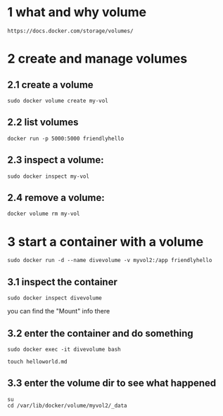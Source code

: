 # 1 what and why  volume

~~~
https://docs.docker.com/storage/volumes/
~~~

# 2 create and manage volumes

## 2.1 create a volume
~~~
sudo docker volume create my-vol
~~~

## 2.2 list volumes
~~~
docker run -p 5000:5000 friendlyhello
~~~

## 2.3 inspect a volume:
~~~
sudo docker inspect my-vol
~~~

## 2.4 remove a volume:
~~~
docker volume rm my-vol
~~~

# 3 start a container with a volume
~~~
sudo docker run -d --name divevolume -v myvol2:/app friendlyhello
~~~

## 3.1 inspect the container
~~~
sudo docker inspect divevolume
~~~
you can find the "Mount" info there

## 3.2 enter the container and do something
~~~
sudo docker exec -it divevolume bash

touch helloworld.md
~~~

## 3.3 enter the volume dir to see what happened
~~~
su
cd /var/lib/docker/volume/myvol2/_data
~~~




